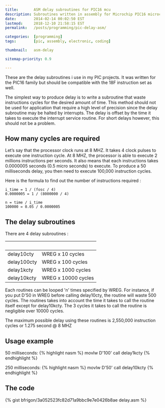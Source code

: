 ```yaml
---
title:       ASM delay subroutines for PIC16 mcu
description: Subroutines written in assembly for Microchip PIC16 microcontrollers.
date:        2014-02-14 00:02:50 EST
lastmod:     2018-12-10 21:58:15 EST
permalink:   /posts/programming/pic-delay-asm/

categories:  [programming]
tags:        [pic, assembly, electronic, coding]

thumbnail:   asm-delay

sitemap-priority: 0.9

---
```


These are the delay subroutines i use in my PIC projects. It was written for the PIC16 family but should be compatible with the 18F instruction set as well.

The simplest way to produce delay is to write a subroutine that waste instructions cycles for the desired amount of time. This method should not be used for application that require a high level of precision since the delay subroutine may be halted by interrupts. The delay is offset by the time it takes to execute the interrupt service routine. For short delays however, this should not be a problem.

<!--more-->


## How many cycles are required

Let’s say that the processor clock runs at 8 MHZ. It takes 4 clock pulses to execute one instruction cycle. At 8 MHZ, the processor is able to execute 2 millions instructions per seconds. It also means that each instructions takes 0.0000005 seconds (0.5 micro seconds) to execute. To produce a 50 milliseconds delay, you then need to execute 100,000 instruction cycles.

Here is the formula to find out the number of instructions required :

    i_time = 1 / (fosc / 4)
    0.0000005 = 1 / (8000000 / 4)

    n = time / i_time
    100000 = 0.05 / 0.0000005


## The delay subroutines

There are 4 delay subroutines :

| &nbsp;         |                                              |
|----------------|----------------------------------------------|
| delay10cty     | WREG x 10 cycles
| delay100cty    | WREG x 100 cycles
| delay1kcty     | WREG x 1000 cycles
| delay10kcty    | WREG x 10000 cycles

Each routines can be looped 'n' times specified by WREG. For instance, if you put D'50 in WREG before calling delay10cty, the routine will waste 500 cycles. The routines takes into account the time it takes to call the routine itself except for delay10kcty. The 3 cycles it takes to call the routine is negligible over 10000 cycles.

The maximum possible delay using these routines is 2,550,000 instruction cycles or 1.275 second @ 8 MHZ


## Usage example

50 milliseconds:
{% highlight nasm %}
    movlw D'100'
    call  delay1kcty
{% endhighlight %}


250 milliseconds:
{% highlight nasm %}
    movlw D'50'
    call  delay10kcty
{% endhighlight %}


## The code

{% gist bfrigon/3a052523fc82d71a9bbc9e7e0426b8ae delay.asm %}
